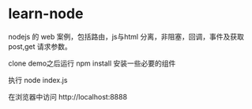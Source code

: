 # learn-node
nodejs 的 web 案例，包括路由，js与html 分离，非阻塞，回调，事件及获取 post,get 请求参数。

clone demo之后运行 npm install 安装一些必要的组件

执行 node index.js 

在浏览器中访问  http://localhost:8888 
